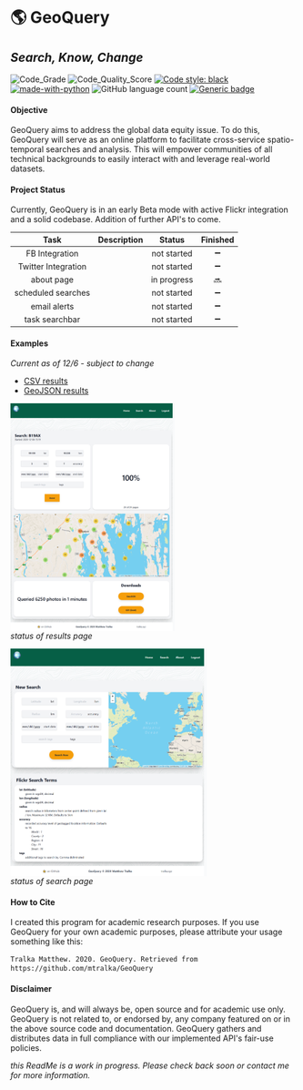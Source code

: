 # :earth_americas: GeoQuery

## *Search, Know, Change*

![Code_Grade](https://www.code-inspector.com/project/16749/status/svg) ![Code_Quality_Score](https://www.code-inspector.com/project/16749/score/svg) [![Code style: black](https://img.shields.io/badge/code%20style-black-000000.svg)](https://github.com/psf/black) <br/>
[![made-with-python](https://img.shields.io/badge/Made%20with-Python-1f425f.svg)](https://www.python.org/) ![GitHub language count](https://img.shields.io/github/languages/count/mtralka/GeoQuery) [![Generic badge](https://img.shields.io/badge/Status-Development-orange.svg)](https://shields.io/)

#### **Objective**

 GeoQuery aims to address the global data equity issue. To do this, GeoQuery will serve as an online platform to facilitate cross-service spatio-temporal searches and analysis. This will empower communities of all technical backgrounds to easily interact with and leverage real-world datasets.

#### Project Status

 Currently, GeoQuery is in an early Beta mode with active Flickr integration and a solid codebase. Addition of further API's to come.

**Task**|**Description**|**Status**|**Finished**
:-----:|:-----:|:-----:|:-----:
FB Integration| |not started| :heavy_minus_sign:
Twitter Integration| |not started| :heavy_minus_sign:
about page| |in progress| :soon:
scheduled searches | |not started| :heavy_minus_sign:
email alerts | |not started| :heavy_minus_sign:
task searchbar | |not started| :heavy_minus_sign:


#### Examples

*Current as of 12/6 - subject to change*

- [CSV results](example/exampleCSV.csv)
- [GeoJSON results](example/exampleGeoJSON.geojson)

 <a href="url"><img src="example/resultsPage.PNG" align="center" height="400" width="" ></a><br/>
*status of results page*

 <a href="url"><img src="example/searchPage.PNG" align="center" height="400" width="" ></a><br/>
 *status of search page*

#### How to Cite

I created this program for academic research purposes. If you use GeoQuery for your own academic purposes, please attribute your usage something like this:

```
Tralka Matthew. 2020. GeoQuery. Retrieved from https://github.com/mtralka/GeoQuery
```

#### Disclaimer

GeoQuery is, and will always be, open source and for academic use only. GeoQuery is not related to, or endorsed by, any company featured on or in the above source code and documentation. GeoQuery gathers and distributes data in full compliance with our implemented API's fair-use policies.


*this ReadMe is a work in progress. Please check back soon or contact me for more information.*
